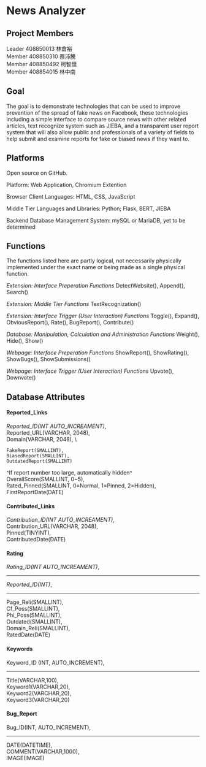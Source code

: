 # News Analyzer
## Project Members

Leader 408850013 林倉裕\
Member 408850310 蔡沛騰\
Member 408850492 柯智懷\
Member 408854015 林中南

## Goal

The goal is to demonstrate technologies that can be used to improve prevention of the spread of fake news on Facebook, these technologies including a simple interface to compare source news with other related articles, text recognize system such as JIEBA, and a transparent user report system that will also allow public and professionals of a variety of fields to help submit and examine reports for fake or biased news if they want to.

## Platforms

Open source on GitHub.

Platform: Web Application, Chromium Extention

Browser Client Languages: HTML, CSS, JavaScript

Middle Tier Languages and Libraries: Python; Flask, BERT, JIEBA

Backend Database Management System: mySQL or MariaDB, yet to be determined

## Functions

The functions listed here are partly logical, not necessarily physically implemented under the exact name or being made as a single physical function.

*Extension: Interface Preperation Functions*
DetectWebsite(), Append(), Search()

*Extension: Middle Tier Functions*
TextRecognization()

*Extension: Interface Trigger (User Interaction) Functions*
Toggle(), Expand(), ObviousReport(), Rate(), BugReport(), Contribute()

*Database: Manipulation, Calculation and Administration Functions*
Weight(), Hide(), Show()

*Webpage: Interface Preperation Functions*
ShowReport(), ShowRating(), ShowBugs(), ShowSubmissions()

*Webpage: Interface Trigger (User Interaction) Functions*
Upvote(), Downvote()



## Database Attributes

#### Reported_Links
_Reported_ID(INT AUTO_INCREAMENT)_,\
Reported_URL(VARCHAR, 2048),\
Domain(VARCHAR, 2048), \

```
FakeReport(SMALLINT),
BiasedReport(SMALLINT),
OutdatedReport(SMALLINT)
```
^If report number too large, automatically hidden^\
OverallScore(SMALLINT, 0~5),\
Rated_Pinned(SMALLINT, 0=Normal, 1=Pinned, 2=Hidden),\
FirstReportDate(DATE)

#### Contributed_Links
_Contribution_ID(INT AUTO_INCREAMENT)_,\
Contribution_URL(VARCHAR, 2048), \
Pinned(TINYINT),\
ContributedDate(DATE)

#### Rating
_Rating_ID(INT AUTO_INCREAMENT)_,
___
_Reported_ID(INT)_,
___
Page_Reli(SMALLINT),\
Cf_Poss(SMALLINT),\
Phi_Poss(SMALLINT),\
Outdated(SMALLINT),\
Domain_Reli(SMALLINT),\
RatedDate(DATE)

#### Keywords
Keyword_ID (INT, AUTO_INCREMENT),
___
Title(VARCHAR,100),\
Keyword1(VARCHAR,20),\
Keyword2(VARCHAR,20),\
Keyword3(VARCHAR,20)

#### Bug_Report
Bug_ID(INT, AUTO_INCREMENT),
___
DATE(DATETIME),\
COMMENT(VARCHAR,1000),\
IMAGE(IMAGE)
